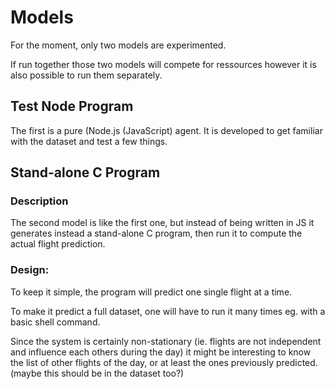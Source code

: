 # Models

 For the moment, only two models are experimented.

 If run together those two models will compete for ressources
 however it is also possible to run them separately.

 ## Test Node Program

 The first is a pure (Node.js (JavaScript) agent. It is developed to get familiar with the dataset and test a few things.

## Stand-alone C Program

### Description

 The second model is like the first one, but instead of being written in JS
 it generates instead a stand-alone C program, then run it to compute the actual flight prediction.

### Design:

 To keep it simple, the program will predict one single flight at a time.

 To make it predict a full dataset, one will have to run it many times eg. with a basic shell command.

 Since the system is certainly non-stationary (ie. flights are not independent and influence each others during the day) it might be interesting to know the list of other flights of the day, or at least the ones previously predicted.
 (maybe this should be in the dataset too?)

